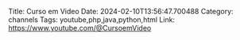 Title: Curso em Video
Date: 2024-02-10T13:56:47.700488
Category: channels
Tags: youtube,php,java,python,html
Link: https://www.youtube.com/@CursoemVideo
